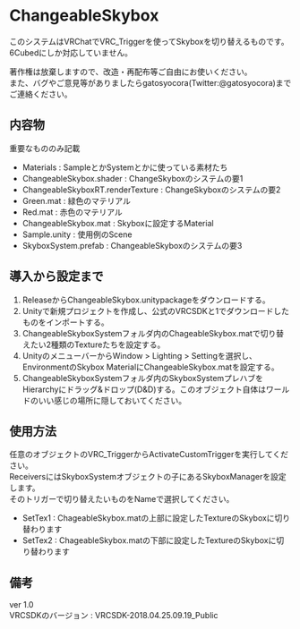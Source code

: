 # ChangeableSkybox

このシステムはVRChatでVRC_Triggerを使ってSkyboxを切り替えるものです。  
6Cubedにしか対応していません。

著作権は放棄しますので、改造・再配布等ご自由にお使いください。  
また、バグやご意見等がありましたらgatosyocora(Twitter:@gatosyocora)までご連絡ください。

## 内容物
重要なもののみ記載  
- Materials : SampleとかSystemとかに使っている素材たち
 - ChangeableSkybox.shader : ChangeSkyboxのシステムの要1
 - ChangeableSkyboxRT.renderTexture : ChangeSkyboxのシステムの要2
 - Green.mat : 緑色のマテリアル
 - Red.mat : 赤色のマテリアル
- ChangeableSkybox.mat : Skyboxに設定するMaterial
- Sample.unity : 使用例のScene
- SkyboxSystem.prefab : ChangeableSkyboxのシステムの要3

## 導入から設定まで
1. ReleaseからChangeableSkybox.unitypackageをダウンロードする。
2. Unityで新規プロジェクトを作成し、公式のVRCSDKと1でダウンロードしたものをインポートする。
3. ChangeableSkyboxSystemフォルダ内のChageableSkybox.matで切り替えたい2種類のTextureたちを設定する。
4. UnityのメニューバーからWindow > Lighting > Settingを選択し、EnvironmentのSkybox MaterialにChangeableSkybox.matを設定する。
5. ChangeableSkyboxSystemフォルダ内のSkyboxSystemプレハブをHierarchyにドラッグ&ドロップ(D&D)する。このオブジェクト自体はワールドのいい感じの場所に隠しておいてください。

## 使用方法
任意のオブジェクトのVRC_TriggerからActivateCustomTriggerを実行してください。  
ReceiversにはSkyboxSystemオブジェクトの子にあるSkyboxManagerを設定します。  
そのトリガーで切り替えたいものをNameで選択してください。  
- SetTex1 : ChageableSkybox.matの上部に設定したTextureのSkyboxに切り替わります
- SetTex2 : ChageableSkybox.matの下部に設定したTextureのSkyboxに切り替わります

## 備考
ver 1.0  
VRCSDKのバージョン : VRCSDK-2018.04.25.09.19_Public
